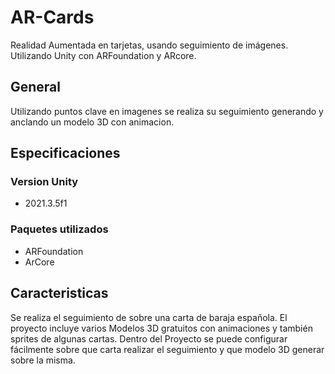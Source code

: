 # AR-Cards
Realidad Aumentada en tarjetas, usando seguimiento de imágenes. Utilizando Unity con ARFoundation y ARcore.

## General

Utilizando puntos clave en imagenes se realiza su seguimiento generando y anclando un modelo 3D con animacion.

## Especificaciones

### Version Unity

- 2021.3.5f1

### Paquetes utilizados

- ARFoundation
- ArCore

## Caracteristicas

Se realiza el seguimiento de sobre una carta de baraja española. El proyecto incluye varios Modelos 3D gratuitos con animaciones y también sprites de algunas cartas. Dentro del Proyecto se puede configurar fácilmente sobre que carta realizar el seguimiento y que modelo 3D generar sobre la misma.